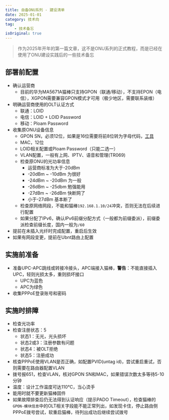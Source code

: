 ```yaml
---
title: 自备ONU系列 - 建设清单
date: 2025-01-01
category: 技术向
tag:
    - 技术备忘
isOriginal: true
---
```


> 作为2025年开年的第一篇文章，这不是ONU系列的正式教程，而是已经在使用了ONU建设实践后的一些技术备忘

<!-- more -->

## 部署前配置

- 确认运营商
  - 目前的华为MA5671A猫棒只支持GPON（联通/移动），不支持EPON（电信），XGPON需要兼容GPON模式才可用（极少地区，需要联系装维）
- 明确运营商使用的OLT认证方式
  - 联通：LOID
  - 电信：LOID + LOID Password
  - 移动：Ploam Password
- 收集原ONU设备信息
  - GPON SN，必须12位，如果是16位需要将前8位转为字母代码，[工具](https://www.sojson.com/hexadecimal.html)
  - MAC，12位
  - LOID相关配置或Ploam Password（只能二选一）
  - VLAN配置，一般有上网、IPTV、语音和管理(TR069)
  - 检查原ONU的光功率信息
    - 运营商标准为大于-20dBm
    - -20dBm ~ -10dBm 为很好
    - -24dBm ~ -20dBm 为一般
    - -26dBm ~ -25dbm 勉强能用
    - -27dBm ~ -26dBm 快断网了
    - 小于-27dBm 基本断了
  - 检查原网络网段，不能和猫棒`192.168.1.10/24`冲突，否则无法在后续进行配置
  - 如果分配了IPv6，确认IPv6前缀分配方式（一般都为前缀委派），前缀委派检查前缀长度，国内一般为`/60`
- 提前在未插入光纤时完成配置，重启后生效
- 如果有网段变更，提前在Ubnt路由上配置

## 实施前准备

- 准备UPC-APC跳线或转接冷接头，APC端接入猫棒，**警告**：不能直接插入UPC，轻则光损太多，重则损坏接口
  - UPC为蓝色
  - APC为绿色
- 收集PPPoE登录账号和密码

## 实施时排障

- 检查光功率
- 检查注册状态：5
  - 状态1：无光，光头损坏
  - 状态2或3：注册参数有问题
  - 状态4：被OLT拒绝
  - 状态5：注册成功
- 核查PPPoE使用VLAN是否正确，如配置PVID(untag id)，尝试重启重试，否则需要在路由器配置VLAN
- 拨号报651，检查VLAN，核对GPON SN和MAC，如果错误次数太多等待5-10分钟
- 温度：设计工作温度可达110℃，当心烫手
- 能用时就不要更新猫棒固件
- 如果故障排查后仍无法得到认证响应（提示PADO Timeout），检查猫棒的`GPON-模块信息`中的OLT相关字段能不能正常列出，如发现卡住，停止路由侧PPPoE拨号尝试，软重启猫棒，待列出成功后继续尝试拨号
